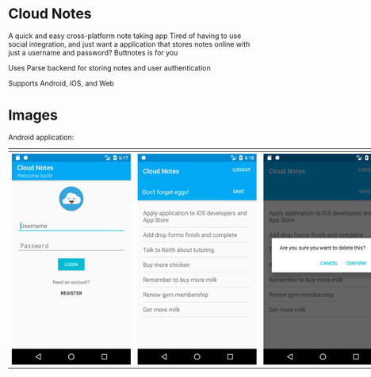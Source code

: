 # Cloud Notes
A quick and easy cross-platform note taking app
Tired of having to use social integration, and just want a application that stores notes online with just a username and password? Buttnotes is for you

Uses Parse backend for storing notes and user authentication

Supports Android, iOS, and Web

# Images
Android application:

<table style="width:900%">
<td>
    <tr>
    <th><img src="https://github.com/jzisheng/CloudNotes/blob/master/android1.png" width="240"></th>
    <th><img src="https://github.com/jzisheng/CloudNotes/blob/master/android3.png" width="240"></th>
    <th><img src="https://github.com/jzisheng/CloudNotes/blob/master/android2.png" width="240"></th>
    </tr>
</td>
</table>
